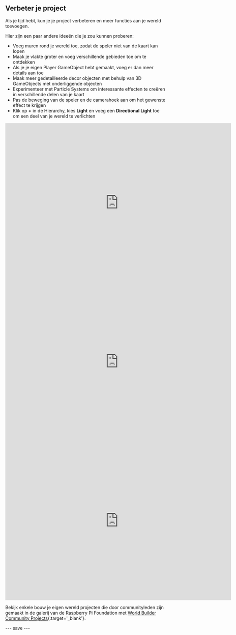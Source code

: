 ## Verbeter je project

Als je tijd hebt, kun je je project verbeteren en meer functies aan je wereld toevoegen.

Hier zijn een paar andere ideeën die je zou kunnen proberen:
- Voeg muren rond je wereld toe, zodat de speler niet van de kaart kan lopen
- Maak je vlakte groter en voeg verschillende gebieden toe om te ontdekken
- Als je je eigen Player GameObject hebt gemaakt, voeg er dan meer details aan toe
- Maak meer gedetailleerde decor objecten met behulp van 3D GameObjects met onderliggende objecten
- Experimenteer met Particle Systems om interessante effecten te creëren in verschillende delen van je kaart
- Pas de beweging van de speler en de camerahoek aan om het gewenste effect te krijgen
- Klik op **+** in de Hierarchy, kies **Light** en voeg een **Directional Light** toe om een deel van je wereld te verlichten

<iframe allowtransparency="true" width="710" height="500" src="https://world-builder-ms.rpfilt.repl.co" frameborder="0"></iframe>
<iframe allowtransparency="true" width="710" height="500" src="https://weatherworld.rpfilt.repl.co" frameborder="0"></iframe>
<iframe allowtransparency="true" width="710" height="500" src="https://castleworldbuilder.rpfilt.repl.co" frameborder="0"></iframe>

Bekijk enkele bouw je eigen wereld projecten die door communityleden zijn gemaakt in de galerij van de Raspberry Pi Foundation met [World Builder Community Projects](https://wke.lt/w/s/IlaRMQ){:target='_blank'}.

--- save ---
